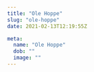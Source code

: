 ```yaml
---
title: "Ole Hoppe"
slug: "ole-hoppe"
date: 2021-02-13T12:19:55Z

meta:
  name: "Ole Hoppe"
  dob: ""
  image: ""
---
```


